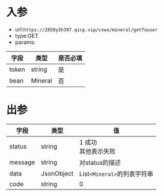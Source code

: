 # 入参

* url:```https://2858y3h397.qicp.vip/cxwx/mineral/getTouser```
* type:GET
* params:

| 字段  | 类型    | 是否必填 |
| ----- | ------- | -------- |
| token | string  | 是       |
| bean  | Mineral | 否       |



# 出参

| 字段    | 类型       | 值                          |
| ------- | ---------- | --------------------------- |
| status  | string     | 1 成功<br />其他表示失败    |
| message | string     | 对status的描述              |
| data    | JsonObject | List`<Mineral>`的列表字符串 |
| code    | string     | 0                           |

